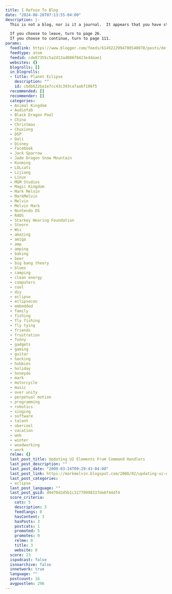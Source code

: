 ```yaml
---
title: I Refuse To Blog
date: "2024-08-28T07:13:55-04:00"
description: |-
  This is not a blog, nor is it a journal.  It appears that you have stumbled upon a paradoxical anomoly.

  If you choose to leave, turn to page 26.
  If you choose to continue, turn to page 111.
params:
  feedlink: https://www.blogger.com/feeds/6149222994700540078/posts/default/-/eclipse
  feedtype: atom
  feedid: cde87355c5a2d13ad086f0423e4daae1
  websites: {}
  blogrolls: []
  in_blogrolls:
  - title: Planet Eclipse
    description: ""
    id: cbdb622ba1e7cc43c393ca7aabf106f5
  recommended: []
  recommender: []
  categories:
  - Animal Kingdom
  - Audiofab
  - Black Dragon Pool
  - China
  - Christmas
  - Chuxiong
  - DSP
  - Dali
  - Disney
  - Facebook
  - Jack Sparrow
  - Jade Dragon Snow Mountain
  - Kunming
  - LOLcats
  - Lijiang
  - Linux
  - MGM Studios
  - Magic Kingdom
  - Mark Melvin
  - MarkMelvin
  - Melvin
  - Melvin Mark
  - Nintendo DS
  - R4DS
  - Starkey Hearing Foundation
  - Steorn
  - Wii
  - amazing
  - amiga
  - amp
  - amping
  - baking
  - beer
  - big bang theory
  - blues
  - camping
  - clean energy
  - computers
  - cool
  - diy
  - eclipse
  - eclipsecon
  - embedded
  - family
  - fishing
  - fly fishing
  - fly tying
  - friends
  - frustration
  - funny
  - gadgets
  - gaming
  - guitar
  - hacking
  - hobbies
  - holiday
  - honeydo
  - mark
  - motorcycle
  - music
  - over unity
  - perpetual motion
  - programming
  - robotics
  - singing
  - software
  - talent
  - ubercool
  - vacation
  - web
  - winter
  - woodworking
  - work
  relme: {}
  last_post_title: Updating UI Elements From Command Handlers
  last_post_description: ""
  last_post_date: "2009-03-24T09:29:43-04:00"
  last_post_link: https://markmelvin.blogspot.com/2008/02/updating-ui-elements-from-command.html
  last_post_categories:
  - eclipse
  last_post_language: ""
  last_post_guid: d9470d2d5b1c31770998337de8f44df4
  score_criteria:
    cats: 5
    description: 3
    feedlangs: 0
    hasContent: 3
    hasPosts: 3
    postcats: 1
    promoted: 5
    promotes: 0
    relme: 0
    title: 3
    website: 0
  score: 23
  ispodcast: false
  isnoarchive: false
  innetwork: true
  language: ""
  postcount: 16
  avgpostlen: 296
---
```

